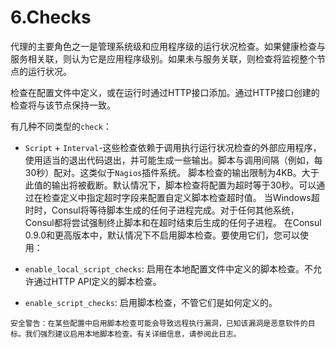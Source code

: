 # 6.Checks

代理的主要角色之一是管理系统级和应用程序级的运行状况检查。如果健康检查与服务相关联，则认为它是应用程序级别。如果未与服务关联，则检查将监视整个节点的运行状况。

检查在配置文件中定义，或在运行时通过HTTP接口添加。通过HTTP接口创建的检查将与该节点保持一致。

有几种不同类型的`check`：

* `Script` + `Interval`-这些检查依赖于调用执行运行状况检查的外部应用程序，使用适当的退出代码退出，并可能生成一些输出。脚本与调用间隔（例如，每30秒）配对。这类似于`Nagios`插件系统。
脚本检查的输出限制为4KB。大于此值的输出将被截断。默认情况下，脚本检查将配置为超时等于30秒。可以通过在检查定义中指定超时字段来配置自定义脚本检查超时值。
当Windows超时时，Consul将等待脚本生成的任何子进程完成。对于任何其他系统，Consul都将尝试强制终止脚本和在超时结束后生成的任何子进程。
在Consul 0.9.0和更高版本中，默认情况下不启用脚本检查。要使用它们，您可以使用：

* `enable_local_script_checks`: 启用在本地配置文件中定义的脚本检查。不允许通过HTTP API定义的脚本检查。
* `enable_script_checks`: 启用脚本检查，不管它们是如何定义的。

```text
安全警告：在某些配置中启用脚本检查可能会导致远程执行漏洞，已知该漏洞是恶意软件的目标。我们强烈建议启用本地脚本检查。有关详细信息，请参阅此日志。
```

